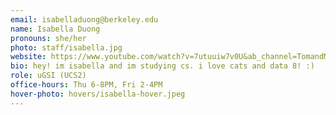 ```yaml
---
email: isabelladuong@berkeley.edu
name: Isabella Duong
pronouns: she/her
photo: staff/isabella.jpg
website: https://www.youtube.com/watch?v=7utuuiw7v0U&ab_channel=TomandMimi
bio: hey! im isabella and im studying cs. i love cats and data 8! :)
role: uGSI (UCS2)
office-hours: Thu 6-8PM, Fri 2-4PM
hover-photo: hovers/isabella-hover.jpeg
---
```

